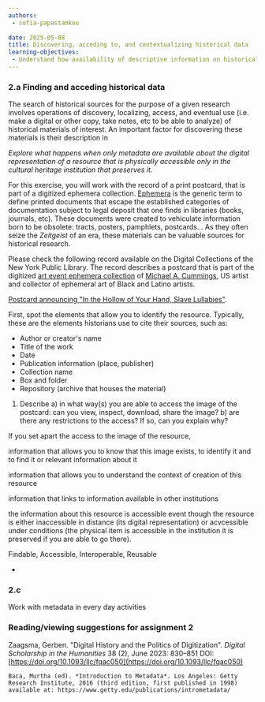 ```yaml
---
authors: 
 - sofia-papastamkou
 
date: 2025-05-08
title: Discovering, acceding to, and contextualizing historical data
learning-objectives: 
 - Understand how availability of descriptive information on historical records allows discoverability and contextualization of sources 
---
```


### 2.a Finding and acceding historical data
    
 

The search of historical sources for the purpose of a given research involves operations of discovery, localizing, access, and eventual use (i.e. make a digital or other copy, take notes, etc to be able to analyze) of historical materials of interest. An important factor for discovering these materials is their description in  

*Explore what happens when only metadata are available about the digital representation of a resource that is physically accessible only in the cultural heritage institution that preserves it.*

For this exercise, you will work with the record of a print postcard, that is part of a digitized ephemera collection. [Ephemera](https://en.wikipedia.org/wiki/Ephemera) is the generic term to define printed documents that escape the established categories of documentation subject to legal deposit that one finds in libraries (books, journals, etc). These documents were created to vehiculate information born to be obsolete: tracts, posters, pamphlets, postcards... As they often seize the *Zeitgeist* of an era, these materials can be valuable sources for historical research. 
 

Please check the following record available on the Digital Collections of the New York Public Library. The record describes a postcard that is part of the digitized [art event ephemera collection](https://digitalcollections.nypl.org/collections/michael-cummings-african-american-art-event-ephemera-collection) of [Michael A. Cummings](https://en.wikipedia.org/wiki/Michael_A._Cummings), US artist and collector of ephemeral art of Black and Latino artists.

[Postcard announcing "In the Hollow of Your Hand, Slave Lullabies"](https://digitalcollections.nypl.org/items/c8f7da00-f0d8-013a-196c-0242ac110003).
    
First, spot the elements that allow you to identify the resource. Typically, these are the elements historians use to cite their sources, such as: 
- Author or creator's name
- Title of the work
- Date
- Publication information (place, publisher)
- Collection name
- Box and folder
- Repository (archive that houses the material)



1. Describe 
    a) in what way(s) you are able to access the image of the postcard: can you view, inspect, download, share the image? 
    b) are there any restrictions to the access? If so, can you explain why?
    


If you set apart the access to the image of the resource, 

information that allows you to know that this image exists, to identify it and to find it or relevant information about it

information that allows you to understand the context of creation of this resource

information that links to information available in other institutions 


the information about this resource is accessible event though the resource is either inaccessible in distance (its digital representation) or acvcessible under conditions (the physical item is accessible in the institution it is preserved if you are able to go there).  


Findable, Accessible, Interoperable, Reusable


- 
 
### 2.c
Work with metadata in every day activities

<!--Generating metadata to enable source criticism - important aspect of Impresso project - see with Marten of possible to integrate an example here?-->

### Reading/viewing suggestions for assignment 2 

Zaagsma, Gerben. "Digital History and the Politics of Digitization". *Digital Scholarship in the Humanities* 38 (2), June 2023: 830–851 DOI: [https://doi.org/10.1093/llc/fqac050](https://doi.org/10.1093/llc/fqac050)


    
    Baca, Murtha (ed). *Introduction to Metadata*. Los Angeles: Getty Research Institute, 2016 (third edition, first published in 1998) available at: https://www.getty.edu/publications/intrometadata/ 

